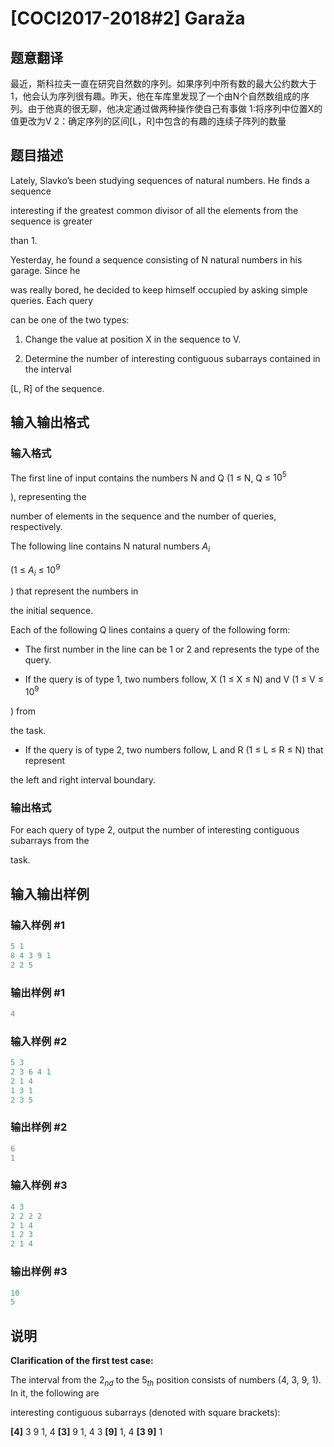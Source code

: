 # [COCI2017-2018#2] ​​Garaža

## 题意翻译

最近，斯科拉夫一直在研究自然数的序列。如果序列中所有数的最大公约数大于1，他会认为序列很有趣。昨天，他在车库里发现了一个由N个自然数组成的序列。由于他真的很无聊，他决定通过做两种操作使自己有事做 1:将序列中位置X的值更改为V 2：确定序列的区间[L，R]中包含的有趣的连续子阵列的数量

## 题目描述

Lately, Slavko’s been studying sequences of natural numbers. He finds a sequence

interesting if the greatest common divisor of all the elements from the sequence is greater

than 1.

Yesterday, he found a sequence consisting of N natural numbers in his garage. Since he

was really bored, he decided to keep himself occupied by asking simple queries. Each query

can be one of the two types:

1. Change the value at position X in the sequence to V.

2. Determine the number of interesting contiguous subarrays contained in the interval

[L, R] of the sequence.

## 输入输出格式

### 输入格式

The first line of input contains the numbers N and Q (1 ≤ N, Q ≤ $10^5$

), representing the

number of elements in the sequence and the number of queries, respectively.

The following line contains N natural numbers $A_i$

(1 ≤ $A_i$ ≤ $10^9$

) that represent the numbers in

the initial sequence.

Each of the following Q lines contains a query of the following form:

- The first number in the line can be 1 or 2 and represents the type of the query.

- If the query is of type 1, two numbers follow, X (1 ≤ X ≤ N) and V (1 ≤ V ≤ $10^9$

) from

the task.

- If the query is of type 2, two numbers follow, L and R (1 ≤ L ≤ R ≤ N) that represent

the left and right interval boundary.

### 输出格式

For each query of type 2, output the number of interesting contiguous subarrays from the

task.

## 输入输出样例

### 输入样例 #1

```cpp
5 1
8 4 3 9 1
2 2 5

```
### 输出样例 #1

```cpp
4
```


### 输入样例 #2

```cpp
5 3
2 3 6 4 1
2 1 4
1 3 1
2 3 5

```
### 输出样例 #2

```cpp
6
1

```
### 输入样例 #3

```cpp
4 3
2 2 2 2
2 1 4
1 2 3
2 1 4

```
### 输出样例 #3

```cpp
10
5
```


## 说明

**Clarification​ ​of​ ​the​ ​first​ ​test​ ​case:**

The interval from the $2_{nd}$ to the $5_{th}$ position consists of numbers (4, 3, 9, 1). In it, the following are

interesting contiguous subarrays (denoted with square brackets):

**[4]**​ 3 9 1, 4 **[3]​** ​9 1, 4 3 **[9]**​ 1, 4 **[3​ ​9]​** 1

